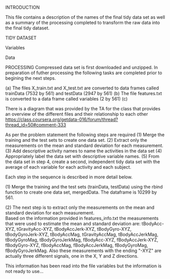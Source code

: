INTRODUCTION

This file contains a description of the names of the final tidy data set as well as a summary of the processing completed to transform the raw data into the final tidy dataset.

TIDY DATASET

Variables

Data

PROCESSING
Compressed data set is first downloaded and unzipped.  In preparation of futher processing the following tasks are completed  prior to begining the next steps.

(a) The files X_train.txt and X_test.txt are converted to data frames called trainData (7532 by 561) and testData (2947 by 561)
(b) The file features.txt is converted to a data frame called variables (2 by 561)
(c)

There is a diagram that was provided by the TA for the class that provides an overview of the different files and their relationship to each other https://class.coursera.org/getdata-016/forum/thread?thread_id=50#comment-333 

As per the problem statement the following steps are required
(1) Merge the training and the test sets to create one data set.
(2) Extract only the measurements on the mean and standard deviation for each measurement. 
(3) Add descriptive activity names to name the activities in the data set
(4) Appropriately label the data set with descriptive variable names. 
(5) From the data set in step 4, create a second, independent tidy data set with the average of each variable for each activity and each subject.

Each step in the sequence is described in more detail below.

(1) Merge the training and the test sets (trainData, testData) using the rbind function to create one data set, mergedData.  The dataframe is 10299 by 561.

(2) The next step is to extract only the measurements on the mean and standard deviation for each measurement.  
Based on the information provided in features_info.txt the measurements that were used to estimate the mean and standard deviation are: tBodyAcc-XYZ, tGravityAcc-XYZ, tBodyAccJerk-XYZ, tBodyGyro-XYZ, tBodyGyroJerk-XYZ, tBodyAccMag, tGravityAccMag, tBodyAccJerkMag, tBodyGyroMag, tBodyGyroJerkMag, fBodyAcc-XYZ, fBodyAccJerk-XYZ, fBodyGyro-XYZ, fBodyAccMag, fBodyAccJerkMag, fBodyGyroMag, fBodyGyroJerkMag.  Also these measurements with the ending "-XYZ" are actually three different signals, one in the X, Y and Z directions. 

This information has been read into the file variables but the information is not ready to use...



